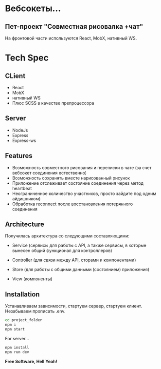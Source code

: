 # Вебсокеты...
## Пет-проект "Совместная рисовалка +чат"

На фронтовой части используются React, MobX, нативный WS.

# Tech Spec
## CLient
- React
- MobX
- нативный WS
- Плюс SCSS в качестве препроцессора

## Server
- NodeJs
- Express
- Express-ws

## Features

- Возможность совместного рисования и переписки в чате (за счет вебсокет соединения естественно)
- Возможность сохранять вместе нарисованный рисунок
- Приложение отслеживает состояние соединения через метод heartbeat
- Неограниченное количество участников, просто зайдите под одним айдишником)
- Обработка reconnect после восстановления потерянного соединения

## Architecture 

Получилась архитектура со следующими составляющими:

- Service (сервисы для работы с API, а также сервисы, в которые вынесен общий функционал для контроллеров)

- Controller (для связи между API, сторами и компонентами)

- Store (для работы с общими данными (состоянием) приложения)

- View (компоненты)


## Installation

Устанавливаем зависимости, стартуем сервер, стартуем клиент. Незабываем прописать .env.

```sh
cd project_folder
npm i
npm start
```

For server...

```sh
npm install
npm run dev
```
**Free Software, Hell Yeah!**

